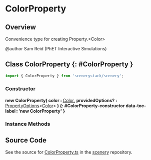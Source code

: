 # ColorProperty

## Overview

Convenience type for creating Property.&lt;Color&gt;

@author Sam Reid (PhET Interactive Simulations)

## Class ColorProperty {: #ColorProperty }


```js
import { ColorProperty } from 'scenerystack/scenery';
```
### Constructor

#### new ColorProperty( color : <span style="font-weight: 400;">[Color](../scenery/Color.md)</span>, providedOptions? : <span style="font-weight: 400;">[PropertyOptions](../axon/ReadOnlyProperty.md#PropertyOptions)&lt;[Color](../scenery/Color.md)&gt;</span> ) {: #ColorProperty-constructor data-toc-label='new ColorProperty' }

### Instance Methods





## Source Code

See the source for [ColorProperty.ts](https://github.com/phetsims/scenery/blob/main/js/util/ColorProperty.ts) in the [scenery](https://github.com/phetsims/scenery) repository.

